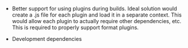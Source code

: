 
* Better support for using plugins during builds.  Ideal solution would create a .js file for each plugin and load it in a separate context.  This would  allow each plugin to actually require other dependencies, etc.  This is required to properly support format plugins.

* Development dependencies
